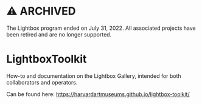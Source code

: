 # :warning: ARCHIVED

The Lightbox program ended on July 31, 2022. All associated projects have been retired and are no longer supported.

# LightboxToolkit

How-to and documentation on the Lightbox Gallery, intended for both collaborators and operators.

Can be found here: https://harvardartmuseums.github.io/lightbox-toolkit/
